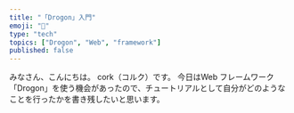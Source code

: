 ```yaml
--- 
title: "「Drogon」入門" 
emoji: "📝" 
type: "tech" 
topics: ["Drogon", "Web", "framework"] 
published: false 
--- 
```


みなさん、こんにちは。
cork（コルク）です。
今日はWeb フレームワーク「Drogon」を使う機会があったので、チュートリアルとして自分がどのようなことを行ったかを書き残したいと思います。
